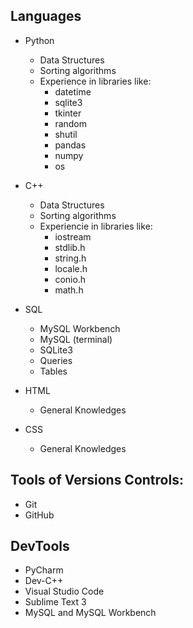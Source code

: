 ## Languages

- Python
  - Data Structures
  - Sorting algorithms
  - Experience in libraries like:
    - datetime
    - sqlite3
    - tkinter
    - random
    - shutil
    - pandas
    - numpy
    - os
- C++

  - Data Structures
  - Sorting algorithms
  - Experiencie in libraries like:
    - iostream
    - stdlib.h
    - string.h
    - locale.h
    - conio.h
    - math.h

- SQL

  - MySQL Workbench
  - MySQL (terminal)
  - SQLite3
  - Queries
  - Tables

- HTML

  - General Knowledges

- CSS

  - General Knowledges

## Tools of Versions Controls:
- Git
- GitHub

## DevTools

- PyCharm
- Dev-C++
- Visual Studio Code
- Sublime Text 3
- MySQL and MySQL Workbench
